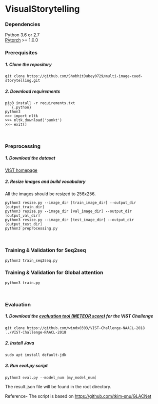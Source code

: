 # VisualStorytelling

### Dependencies
Python 3.6 or 2.7<br>
[Pytorch](https://pytorch.org) >= 1.0.0
<br>
### Prerequisites
##### 1. Clone the repository
```
git clone https://github.com/ShobhitDubey0729/multi-image-cued-storytelling.git
```
##### 2. Download requirements
```
pip3 install -r requirements.txt
```{.python}
python3
>>> import nltk
>>> nltk.download('punkt')
>>> exit()
```

<br>

### Preprocessing

##### 1. Download the dataset
[VIST homepage](http://visionandlanguage.net/VIST/dataset.html)

##### 2. Resize images and build vocabulary
All the images should be resized to 256x256.
```
python3 resize.py --image_dir [train_image_dir] --output_dir [output_train_dir]
python3 resize.py --image_dir [val_image_dir] --output_dir [output_val_dir]
python3 resize.py --image_dir [test_image_dir] --output_dir [output_test_dir]
python3 preprocessing.py
```

<br>

### Training & Validation for Seq2seq

```
python3 train_seq2seq.py
```
### Training & Validation for Global attention
```
python3 train.py
```


<br>

### Evaluation

##### 1. Download the [evaluation tool (METEOR score)](https://github.com/windx0303/VIST-Challenge-NAACL-2018) for the VIST Challenge
```
git clone https://github.com/windx0303/VIST-Challenge-NAACL-2018 ../VIST-Challenge-NAACL-2018
```

##### 2. Install Java
```
sudo apt install default-jdk
```

##### 3. Run eval.py script
```
python3 eval.py --model_num [my_model_num]
```
The result.json file will be found in the root directory.


Reference-
The script is based on https://github.com/tkim-snu/GLACNet
